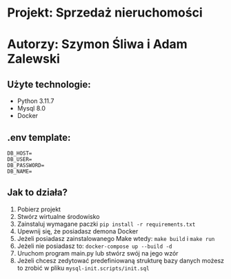 # Projekt: Sprzedaż nieruchomości
# Autorzy: Szymon Śliwa i Adam Zalewski
## Użyte technologie:
- Python 3.11.7
- Mysql 8.0
- Docker

## .env template:
```
DB_HOST=
DB_USER=
DB_PASSWORD=
DB_NAME=
```
## Jak to działa?
1. Pobierz projekt
2. Stwórz wirtualne środowisko
3. Zainstaluj wymagane paczki ```pip install -r requirements.txt```
4. Upewnij się, że posiadasz demona Docker
5. Jeżeli posiadasz zainstalowanego Make wtedy: ```make build``` i ```make run```
6. Jeżeli nie posiadasz to: ```docker-compose up --build -d```
7. Uruchom program main.py lub stwórz swój na jego wzór
8. Jeżeli chcesz zedytować predefiniowaną strukturę bazy danych możesz to zrobić w pliku ```mysql-init.scripts/init.sql```
